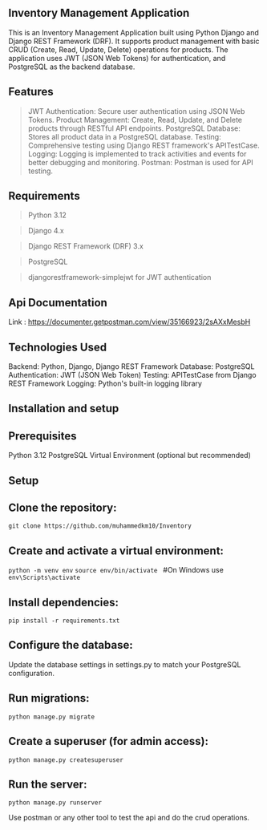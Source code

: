 Inventory Management Application
--------------------------------

This is an Inventory Management Application built using Python Django and Django REST Framework (DRF). 
It supports product management with basic CRUD (Create, Read, Update, Delete) operations for products.
The application uses JWT (JSON Web Tokens) for authentication, and PostgreSQL as the backend database.


Features
--------
> JWT Authentication: Secure user authentication using JSON Web Tokens.
> Product Management: Create, Read, Update, and Delete products through RESTful API endpoints.
> PostgreSQL Database: Stores all product data in a PostgreSQL database.
> Testing: Comprehensive testing using Django REST framework's APITestCase.
> Logging: Logging is implemented to track activities and events for better debugging and monitoring.
> Postman: Postman is used for API testing.

Requirements
------------
> Python 3.12

> Django 4.x

> Django REST Framework (DRF) 3.x
 
> PostgreSQL

> djangorestframework-simplejwt for JWT authentication


Api Documentation
-----------------
Link : https://documenter.getpostman.com/view/35166923/2sAXxMesbH


Technologies Used
-----------------
Backend: Python, Django, Django REST Framework
Database: PostgreSQL
Authentication: JWT (JSON Web Token)
Testing: APITestCase from Django REST Framework
Logging: Python's built-in logging library



Installation and setup
----------------------
Prerequisites
-------------
Python 3.12
PostgreSQL
Virtual Environment (optional but recommended)



Setup
-----
Clone the repository:
-
```git clone https://github.com/muhammedkm10/Inventory```


Create and activate a virtual environment:
-

```python -m venv env```
```source env/bin/activate ```
#On Windows use ```env\Scripts\activate```

Install dependencies:
-
```pip install -r requirements.txt```

Configure the database:
-

Update the database settings in settings.py to match your PostgreSQL configuration.

Run migrations:
-
```python manage.py migrate```

Create a superuser (for admin access):
-
```python manage.py createsuperuser```

Run the server:
-
```python manage.py runserver```

Use postman or any other tool to test the api and do the  crud operations.


